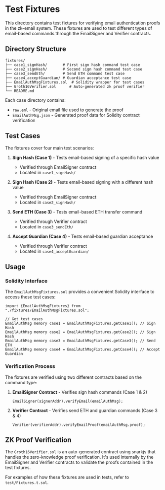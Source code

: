 # Test Fixtures

This directory contains test fixtures for verifying email authentication proofs in the zk-email system. These fixtures are used to test different types of email-based commands through the EmailSigner and Verifier contracts.

## Directory Structure

```
fixtures/
├── case1_signHash/       # First sign hash command test case
├── case2_signHash/       # Second sign hash command test case
├── case3_sendEth/        # Send ETH command test case
├── case4_acceptGuardian/ # Guardian acceptance test case
├── EmailAuthMsgFixtures.sol  # Solidity wrapper for test cases
├── Groth16Verifier.sol      # Auto-generated zk proof verifier
└── README.md
```

Each case directory contains:
- `raw.eml` - Original email file used to generate the proof
- `EmailAuthMsg.json` - Generated proof data for Solidity contract verification

## Test Cases

The fixtures cover four main test scenarios:

1. **Sign Hash (Case 1)** - Tests email-based signing of a specific hash value
   - Verified through EmailSigner contract
   - Located in `case1_signHash/`

2. **Sign Hash (Case 2)** - Tests email-based signing with a different hash value
   - Verified through EmailSigner contract
   - Located in `case2_signHash/`

3. **Send ETH (Case 3)** - Tests email-based ETH transfer command
   - Verified through Verifier contract
   - Located in `case3_sendEth/`

4. **Accept Guardian (Case 4)** - Tests email-based guardian acceptance
   - Verified through Verifier contract
   - Located in `case4_acceptGuardian/`

## Usage

### Solidity Interface

The `EmailAuthMsgFixtures.sol` provides a convenient Solidity interface to access these test cases:

```solidity
import {EmailAuthMsgFixtures} from "./fixtures/EmailAuthMsgFixtures.sol";

// Get test cases
EmailAuthMsg memory case1 = EmailAuthMsgFixtures.getCase1(); // Sign Hash
EmailAuthMsg memory case2 = EmailAuthMsgFixtures.getCase2(); // Sign Hash
EmailAuthMsg memory case3 = EmailAuthMsgFixtures.getCase3(); // Send ETH
EmailAuthMsg memory case4 = EmailAuthMsgFixtures.getCase4(); // Accept Guardian
```

### Verification Process

The fixtures are verified using two different contracts based on the command type:

1. **EmailSigner Contract** - Verifies sign hash commands (Case 1 & 2)
   ```solidity
   EmailSigner(signerAddr).verifyEmail(emailAuthMsg);
   ```

2. **Verifier Contract** - Verifies send ETH and guardian commands (Case 3 & 4)
   ```solidity
   Verifier(verifierAddr).verifyEmailProof(emailAuthMsg.proof);
   ```

## ZK Proof Verification

The `Groth16Verifier.sol` is an auto-generated contract using snarkjs that handles the zero-knowledge proof verification. It's used internally by the EmailSigner and Verifier contracts to validate the proofs contained in the test fixtures.

For examples of how these fixtures are used in tests, refer to `test/Fixtures.t.sol`.
